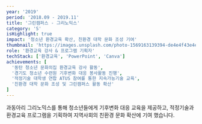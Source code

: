 ```yaml
---
year: '2019'
period: '2018.09 - 2019.11'
title: '그린캠퍼스 - 그리노믹스'
category: 'S'
isHighlight: true
impact: '청소년 환경교육 확산, 친환경 대학 문화 조성 기여'
thumbnail: 'https://images.unsplash.com/photo-1569163139394-de4e4f43e4e3?w=400&h=300&fit=crop'
role: '환경교육 강사 & 프로그램 기획자'
techStack: ['환경교육', 'PowerPoint', 'Canva']
achievements: [
  '동탄 청소년 문화의집 환경교육 강사 활동',
  '경기도 청소년 수련원 기후변화 대응 봉사활동 진행',
  '적정기술 대학생 연합 ATUS 참여를 통한 지속가능기술 교육',
  '친환경 대학 문화 조성 및 그린캠퍼스 활동 확산'
]
---
```

과동아리 그리노믹스를 통해 청소년들에게 기후변화 대응 교육을 제공하고, 적정기술과 환경교육 프로그램을 기획하여 지역사회의 친환경 문화 확산에 기여 했습니다. 